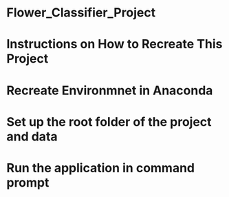 # Flower_Classifier_Project

# Instructions on How to Recreate This Project


# Recreate Environmnet in Anaconda


# Set up the root folder of the project and data


# Run the application in command prompt
